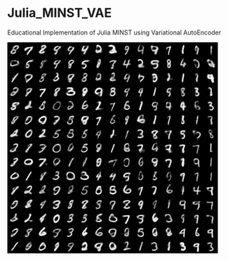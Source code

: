 # Julia_MINST_VAE
Educational Implementation of Julia MINST using Variational AutoEncoder

![Image](./images/plot_10_conv_32__5.png)
